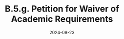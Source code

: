 ---
slug: /pages/vi-policies-for-middlebury-institute-online/vi-b-academic-policies/b-5-grades-credits-academic-policies/b-5-g-petition-for-waiver
title: B.5.g. Petition for Waiver of Academic Requirements
date: 2024-08-23
---